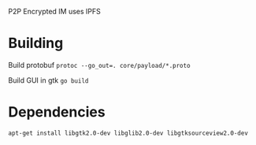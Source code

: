 P2P Encrypted IM uses IPFS

# Building

Build protobuf `protoc --go_out=. core/payload/*.proto`

Build GUI in gtk `go build`

# Dependencies

`apt-get install libgtk2.0-dev libglib2.0-dev libgtksourceview2.0-dev`
